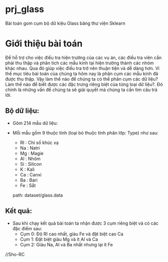 # prj_glass
Bài toán gom cụm bộ dữ kiệu Glass băng thư viện Sklearn
# Giới thiệu bài toán
Để hỗ trợ cho việc điều tra hiện trường của các vụ án, các điều tra viên cần phải thu thập và phân tích các mẫu kính tại hiện trường thành các nhóm khác nhau. Qua đó giúp việc điều tra trở nên thuận tiện và dễ dàng hơn.
Vì thế mục tiêu bài toán của chúng ta hôm nay là phân cụm các mẫu kính đã được thu thập. Vậy làm thế nào để chúng ta có thể phân cụm các dữ liệu? Làm thế nào để biết được các đặc trưng riêng biệt của từng loại dữ liệu?. Đó chính là những vấn đề chúng ta sẽ giải quyết mà chúng ta cần tìm câu trả lời.


## Bộ dữ liệu:
* Gôm 214 mẫu dữ liệu:
* Mỗi mẫu gồm 9 thuộc tính (loại bỏ thuộc tính phân lớp: Type) như sau:
  -	RI : Chỉ số khúc xạ
  -	Na : Natri
  -	Mg : Magie
  -	Al : Nhôm
  -	Si : Silicon
  -	K : Kali
  -	Ca : Canxi
  -	Ba : Bari
  -	Fe : Sắt
  
  path: dataset/glass.data
  
 ## Kết quả:
* Sau khi chạy kết quả bài toán ta nhận được 3 cụm riêng biệt và có các đặc điểm sau:
  -	Cụm 0: Độ RI cao nhất, giàu Fe và đặt biệt cao Ca
  -	Cụm 1: Đặt biệt giàu Mg và ít Al và Ca
  -	Cụm 2: Giàu Na, Al và Ba nhất nhưng lại ít Fe


//Sho-RC
